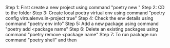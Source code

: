 Step 1: First create a new project using command "poetry new <project name>"
Step 2: CD to the folder
Step 3: Create local poetry virtual env using command "poetry config virtualenvs.in-project true"
Step 4: Check the env details  using command "poetry env info"
Step 5: Add a new package using command "poetry add <package name"
Step 6: Delete an existing packages using command "poetry remove <package name"
Step 7: To run package run command "poetry shell" and then 
